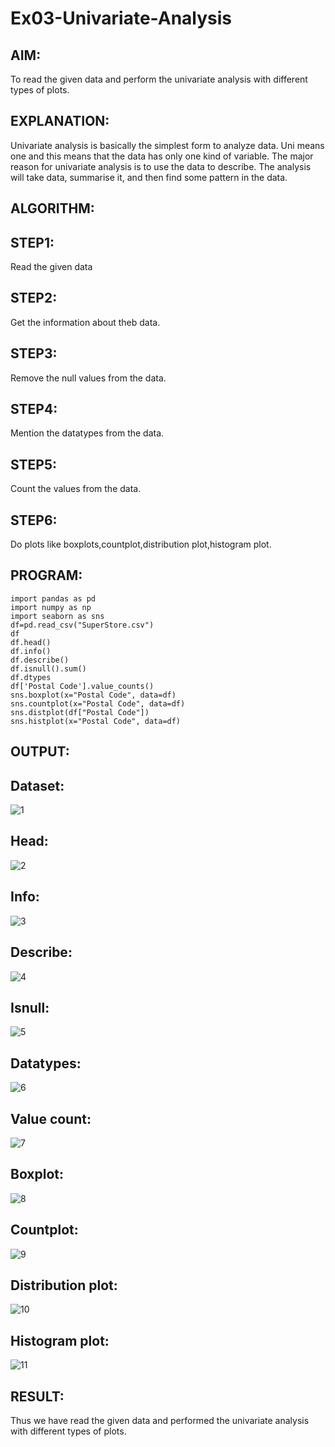# Ex03-Univariate-Analysis

## AIM:
To read the given data and perform the univariate analysis with different types of plots.

## EXPLANATION:
Univariate analysis is basically the simplest form to analyze data. Uni means one and this means that the data has only one kind of variable. The major reason for univariate analysis is to use the data to describe. The analysis will take data, summarise it, and then find some pattern in the data.

## ALGORITHM:
## STEP1:
Read the given data

## STEP2:
Get the information about theb data.

 ## STEP3:
Remove the null values from the data.

## STEP4:
Mention the datatypes from the data.

## STEP5:
Count the values from the data.

## STEP6:
Do plots like boxplots,countplot,distribution plot,histogram plot.

## PROGRAM:
```
import pandas as pd
import numpy as np
import seaborn as sns
df=pd.read_csv("SuperStore.csv")
df
df.head()
df.info()
df.describe()
df.isnull().sum()
df.dtypes
df['Postal Code'].value_counts()
sns.boxplot(x="Postal Code", data=df)
sns.countplot(x="Postal Code", data=df)
sns.distplot(df["Postal Code"])
sns.histplot(x="Postal Code", data=df)
```

## OUTPUT:
##  Dataset:
![1](https://user-images.githubusercontent.com/118042624/230831343-b0352b4e-98ed-47c2-ba8a-429908d0367d.png)



## Head:
![2](https://user-images.githubusercontent.com/118042624/230831364-6154962a-1c9f-4b32-831e-da84a18955b4.png)


## Info:
![3](https://user-images.githubusercontent.com/118042624/230831372-5f0a161c-01ff-4f51-8d19-2adc92ed8764.png)

## Describe:
![4](https://user-images.githubusercontent.com/118042624/230831380-81e1a0f7-2e76-4f65-b551-7936aa563275.png)


## Isnull:
![5](https://user-images.githubusercontent.com/118042624/230831391-c643ed39-efb1-4321-bd6f-36ad77baaced.png)

## Datatypes:
 ![6](https://user-images.githubusercontent.com/118042624/230831410-1106172e-6b83-4290-8757-77c88bb7b49b.png)


## Value count:
![7](https://user-images.githubusercontent.com/118042624/230831479-a165792a-4994-4cc1-851f-f3cdc85aadf7.png)



## Boxplot:
![8](https://user-images.githubusercontent.com/118042624/230831490-704e87d8-6182-49df-b119-25ff25783403.png)


## Countplot:
![9](https://user-images.githubusercontent.com/118042624/230831504-86b80fbe-c981-4947-bdf6-6529136d54e9.png)


## Distribution plot:
![10](https://user-images.githubusercontent.com/118042624/230831522-eee3e917-bd71-41f4-b97f-e891b0335d31.png)

## Histogram plot:
![11](https://user-images.githubusercontent.com/118042624/230831535-366e6ea9-3bb3-4b01-bd79-64f4c1303041.png)


## RESULT:
Thus we have read the given data and performed the univariate analysis with different types of plots.
